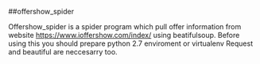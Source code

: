 ##offershow_spider

Offershow_spider is a spider program which pull offer information from website 
https://www.ioffershow.com/index/ using beatifulsoup.
Before using this you should prepare python 2.7 enviroment or virtualenv
Request and beautiful are neccesarry too.
